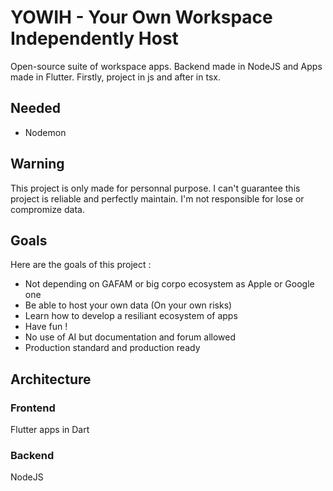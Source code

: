 # YOWIH - Your Own Workspace Independently Host
Open-source suite of workspace apps. Backend made in NodeJS and Apps made in Flutter.
Firstly, project in js and after in tsx.
## Needed
- Nodemon
## Warning
This project is only made for personnal purpose. I can't guarantee this project is reliable and perfectly maintain. I'm not responsible for lose or compromize data.
## Goals
Here are the goals of this project :
- Not depending on GAFAM or big corpo ecosystem as Apple or Google one
- Be able to host your own data (On your own risks)
- Learn how to develop a resiliant ecosystem of apps
- Have fun !
- No use of AI but documentation and forum allowed
- Production standard and production ready
## Architecture
### Frontend
Flutter apps in Dart
### Backend
NodeJS